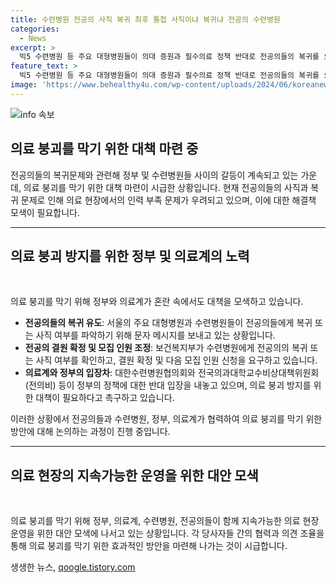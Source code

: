 ```yaml
---
title: 수련병원 전공의 사직 복귀 최후 통첩 사직이냐 복귀냐 전공의 수련병원
categories:
  - News
excerpt: >
  빅5 수련병원 등 주요 대형병원들이 의대 증원과 필수의료 정책 반대로 전공의들의 복귀를 요구하고, 정부의 행정처분 철회와 전공의 모집인원 신청을 압박하는 상황에서 의료계와 정부 간 갈등이 가열되고 있다. 정부의 복귀 압박 조치에 대한 의대교수들의 비난과 반대 입장도 이어지고 있으며, 전공의들의 복귀율이 낮을 것으로 관측되고 있다. 전공의들의 사직 처리 시점과 관련한 정부와 의료계 간 입장 차이로 인해 의료 붕괴 우려가 커지고 있으며, 정부와 의료계 간의 대립이 심화되고 있는 상황이다.
feature_text: >
  빅5 수련병원 등 주요 대형병원들이 의대 증원과 필수의료 정책 반대로 전공의들의 복귀를 요구하고, 정부의 행정처분 철회와 전공의 모집인원 신청을 압박하는 상황에서 의료계와 정부 간 갈등이 가열되고 있다. 정부의 복귀 압박 조치에 대한 의대교수들의 비난과 반대 입장도 이어지고 있으며, 전공의들의 복귀율이 낮을 것으로 관측되고 있다. 전공의들의 사직 처리 시점과 관련한 정부와 의료계 간 입장 차이로 인해 의료 붕괴 우려가 커지고 있으며, 정부와 의료계 간의 대립이 심화되고 있는 상황이다.
image: 'https://www.behealthy4u.com/wp-content/uploads/2024/06/koreanews.jpg'
---
```


<p><img src="https://www.behealthy4u.com/wp-content/uploads/2024/06/koreanews.jpg" alt="info 속보" /></p>

<h2 data-ke-size="size26">의료 붕괴를 막기 위한 대책 마련 중</h2>

<p>전공의들의 복귀문제와 관련해 정부 및 수련병원들 사이의 갈등이 계속되고 있는 가운데, 의료 붕괴를 막기 위한 대책 마련이 시급한 상황입니다. 현재 전공의들의 사직과 복귀 문제로 인해 의료 현장에서의 인력 부족 문제가 우려되고 있으며, 이에 대한 해결책 모색이 필요합니다.</p>

<hr />

<h2 data-ke-size="size26">의료 붕괴 방지를 위한 정부 및 의료계의 노력</h2>

<p data-ke-size="size16">&nbsp;</p>

<p>의료 붕괴를 막기 위해 정부와 의료계가 혼란 속에서도 대책을 모색하고 있습니다.</p>

<ul>
<li><b>전공의들의 복귀 유도</b>: 서울의 주요 대형병원과 수련병원들이 전공의들에게 복귀 또는 사직 여부를 파악하기 위해 문자 메시지를 보내고 있는 상황입니다.</li>
<li><b>전공의 결원 확정 및 모집 인원 조정</b>: 보건복지부가 수련병원에게 전공의의 복귀 또는 사직 여부를 확인하고, 결원 확정 및 다음 모집 인원 신청을 요구하고 있습니다.</li>
<li><b>의료계와 정부의 입장차</b>: 대한수련병원협의회와 전국의과대학교수비상대책위원회(전의비) 등이 정부의 정책에 대한 반대 입장을 내놓고 있으며, 의료 붕괴 방지를 위한 대책이 필요하다고 촉구하고 있습니다.</li>
</ul>

<p>이러한 상황에서 전공의들과 수련병원, 정부, 의료계가 협력하여 의료 붕괴를 막기 위한 방안에 대해 논의하는 과정이 진행 중입니다.</p>

<hr />

<h2 data-ke-size="size26">의료 현장의 지속가능한 운영을 위한 대안 모색</h2>

<p data-ke-size="size16">&nbsp;</p>

<p>의료 붕괴를 막기 위해 정부, 의료계, 수련병원, 전공의들이 함께 지속가능한 의료 현장 운영을 위한 대안 모색에 나서고 있는 상황입니다. 각 당사자들 간의 협력과 의견 조율을 통해 의료 붕괴를 막기 위한 효과적인 방안을 마련해 나가는 것이 시급합니다.</p>
생생한 뉴스, <a href="https://qoogle.tistory.com" rel="dofollow">qoogle.tistory.com</a>


